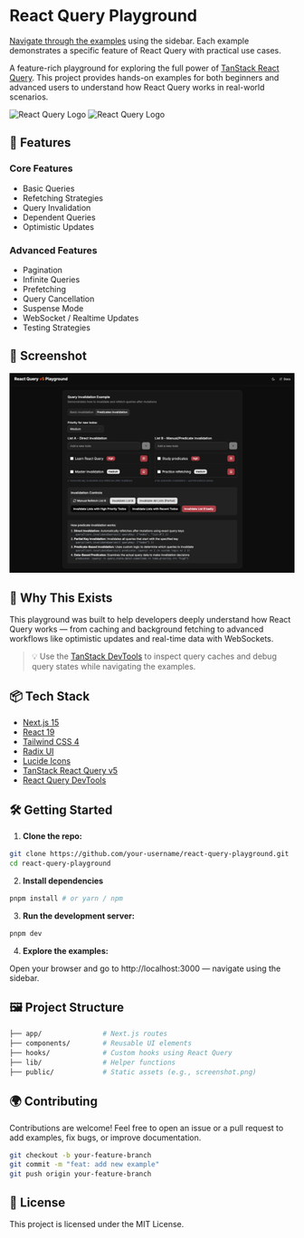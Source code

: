 # React Query Playground
[Navigate through the examples](https://react-query-playground.cassiorsfreitas.com/) using the sidebar. Each example demonstrates a specific feature of React Query with practical use cases.

A feature-rich playground for exploring the full power of [TanStack React Query](https://tanstack.com/query/latest). This project provides hands-on examples for both beginners and advanced users to understand how React Query works in real-world scenarios.

![React Query Logo](https://raw.githubusercontent.com/TanStack/query/main/media/repo-dark.png#gh-dark-mode-only)
![React Query Logo](https://raw.githubusercontent.com/TanStack/query/main/media/repo-light.png#gh-light-mode-only)

## 🚀 Features

### Core Features

- Basic Queries
- Refetching Strategies
- Query Invalidation
- Dependent Queries
- Optimistic Updates

### Advanced Features

- Pagination
- Infinite Queries
- Prefetching
- Query Cancellation
- Suspense Mode
- WebSocket / Realtime Updates
- Testing Strategies

## 📸 Screenshot

![screenshot](./public/screenshot.png) <!-- Add your screenshot here -->

## 🧠 Why This Exists

This playground was built to help developers deeply understand how React Query works — from caching and background fetching to advanced workflows like optimistic updates and real-time data with WebSockets.

> 💡 Use the [TanStack DevTools](https://tanstack.com/query/latest/docs/framework/react/devtools) to inspect query caches and debug query states while navigating the examples.

## 📦 Tech Stack

- [Next.js 15](https://nextjs.org/)
- [React 19](https://react.dev/)
- [Tailwind CSS 4](https://tailwindcss.com/)
- [Radix UI](https://www.radix-ui.com/)
- [Lucide Icons](https://lucide.dev/)
- [TanStack React Query v5](https://tanstack.com/query/latest)
- [React Query DevTools](https://tanstack.com/query/latest/docs/framework/react/devtools)

## 🛠️ Getting Started

1. **Clone the repo:**

```bash
git clone https://github.com/your-username/react-query-playground.git
cd react-query-playground
```

2. **Install dependencies**

```bash
pnpm install # or yarn / npm
```

3. **Run the development server:**

```bash
pnpm dev
```

4. **Explore the examples:**

Open your browser and go to http://localhost:3000 — navigate using the sidebar.

## 🖼️ Project Structure

```bash
├── app/               # Next.js routes
├── components/        # Reusable UI elements
├── hooks/             # Custom hooks using React Query
├── lib/               # Helper functions
├── public/            # Static assets (e.g., screenshot.png)
```

## 🌍 Contributing

Contributions are welcome! Feel free to open an issue or a pull request to add examples, fix bugs, or improve documentation.

```bash
git checkout -b your-feature-branch
git commit -m "feat: add new example"
git push origin your-feature-branch
```

## 📄 License

This project is licensed under the MIT License.
